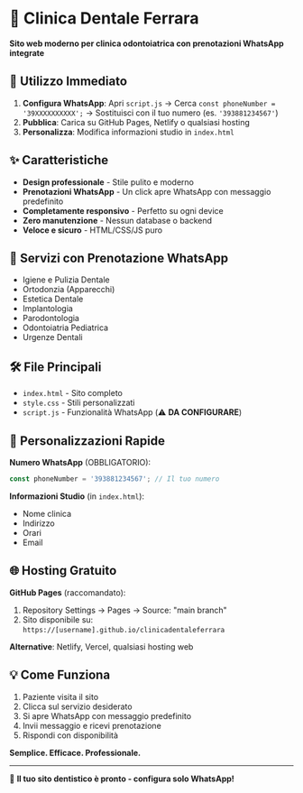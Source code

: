 # 🦷 Clinica Dentale Ferrara

**Sito web moderno per clinica odontoiatrica con prenotazioni WhatsApp integrate**

## 🚀 Utilizzo Immediato

1. **Configura WhatsApp**: Apri `script.js` → Cerca `const phoneNumber = '39XXXXXXXXXX';` → Sostituisci con il tuo numero (es. `'393881234567'`)
2. **Pubblica**: Carica su GitHub Pages, Netlify o qualsiasi hosting
3. **Personalizza**: Modifica informazioni studio in `index.html`

## ✨ Caratteristiche

- **Design professionale** - Stile pulito e moderno
- **Prenotazioni WhatsApp** - Un click apre WhatsApp con messaggio predefinito
- **Completamente responsivo** - Perfetto su ogni device
- **Zero manutenzione** - Nessun database o backend
- **Veloce e sicuro** - HTML/CSS/JS puro

## 📱 Servizi con Prenotazione WhatsApp

- Igiene e Pulizia Dentale
- Ortodonzia (Apparecchi)
- Estetica Dentale
- Implantologia
- Parodontologia
- Odontoiatria Pediatrica
- Urgenze Dentali

## 🛠️ File Principali

- `index.html` - Sito completo
- `style.css` - Stili personalizzati
- `script.js` - Funzionalità WhatsApp (⚠️ **DA CONFIGURARE**)

## 🔧 Personalizzazioni Rapide

**Numero WhatsApp** (OBBLIGATORIO):
```javascript
const phoneNumber = '393881234567'; // Il tuo numero
```

**Informazioni Studio** (in `index.html`):
- Nome clinica
- Indirizzo
- Orari
- Email

## 🌐 Hosting Gratuito

**GitHub Pages** (raccomandato):
1. Repository Settings → Pages → Source: "main branch"
2. Sito disponibile su: `https://[username].github.io/clinicadentaleferrara`

**Alternative**: Netlify, Vercel, qualsiasi hosting web

## 💡 Come Funziona

1. Paziente visita il sito
2. Clicca sul servizio desiderato
3. Si apre WhatsApp con messaggio predefinito
4. Invii messaggio e ricevi prenotazione
5. Rispondi con disponibilità

**Semplice. Efficace. Professionale.**

---

🦷 **Il tuo sito dentistico è pronto - configura solo WhatsApp!**